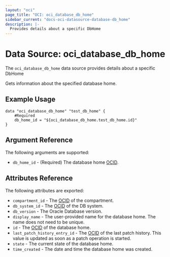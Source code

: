 ```yaml
---
layout: "oci"
page_title: "OCI: oci_database_db_home"
sidebar_current: "docs-oci-datasource-database-db_home"
description: |-
  Provides details about a specific DbHome
---
```


# Data Source: oci_database_db_home
The `oci_database_db_home` data source provides details about a specific DbHome

Gets information about the specified database home.

## Example Usage

```hcl
data "oci_database_db_home" "test_db_home" {
	#Required
	db_home_id = "${oci_database_db_home.test_db_home.id}"
}
```

## Argument Reference

The following arguments are supported:

* `db_home_id` - (Required) The database home [OCID](https://docs.us-phoenix-1.oraclecloud.com/Content/General/Concepts/identifiers.htm).


## Attributes Reference

The following attributes are exported:

* `compartment_id` - The [OCID](https://docs.us-phoenix-1.oraclecloud.com/Content/General/Concepts/identifiers.htm) of the compartment.
* `db_system_id` - The [OCID](https://docs.us-phoenix-1.oraclecloud.com/Content/General/Concepts/identifiers.htm) of the DB system.
* `db_version` - The Oracle Database version.
* `display_name` - The user-provided name for the database home. The name does not need to be unique.
* `id` - The [OCID](https://docs.us-phoenix-1.oraclecloud.com/Content/General/Concepts/identifiers.htm) of the database home.
* `last_patch_history_entry_id` - The [OCID](https://docs.us-phoenix-1.oraclecloud.com/Content/General/Concepts/identifiers.htm) of the last patch history. This value is updated as soon as a patch operation is started.
* `state` - The current state of the database home.
* `time_created` - The date and time the database home was created.

